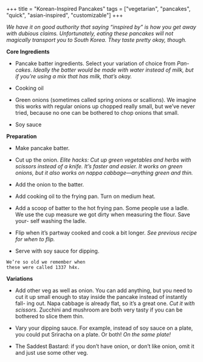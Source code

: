 +++
title = "Korean-Inspired Pancakes"
tags = ["vegetarian", "pancakes", "quick", "asian-inspired", "customizable"]
+++

_We have it on good authority that saying “inspired by” is how you get away with
dubious claims. Unfortunately, eating these pancakes will not magically transport
you to South Korea. They taste pretty okay, though._

**Core Ingredients**
- Pancake batter ingredients. Select your variation of choice from _Pan-
cakes_. _Ideally the batter would be made with water instead of milk, but if you’re
using a mix that has milk, that’s okay._

- Cooking oil

- Green onions (sometimes called spring onions or scallions). We imagine
this works with regular onions up chopped really small, but we’ve never
tried, because no one can be bothered to chop onions that small.

- Soy sauce

**Preparation**
- Make pancake batter.

- Cut up the onion. _Elite hacks: Cut up green vegetables and herbs with scissors
instead of a knife. It’s faster and easier. It works on green onions, but it also
works on nappa cabbage—anything green and thin._

- Add the onion to the batter.

- Add cooking oil to the frying pan. Turn on medium heat.

- Add a scoop of batter to the hot frying pan. Some people use a ladle. We
use the cup measure we got dirty when measuring the flour. Save your-
self washing the ladle.

- Flip when it’s partway cooked and cook a bit longer. _See previous recipe for
when to flip._

- Serve with soy sauce for dipping.

```
We’re so old we remember when
these were called 1337 h4x.
```

**Variations**
- Add other veg as well as onion. You can add anything, but you need to
cut it up small enough to stay inside the pancake instead of instantly fall-
ing out. Napa cabbage is already flat, so it’s a great one. _Cut it with scissors_.
Zucchini and mushroom are both very tasty if you can be bothered to
slice them thin.

- Vary your dipping sauce. For example, instead of soy sauce on a plate,
you could put Sriracha on a plate. Or both! _On the same plate!_

- The Saddest Bastard: if you don’t have onion, or don’t like onion, omit it
and just use some other veg.